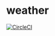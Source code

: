 # weather
[![CircleCI](https://circleci.com/gh/juan-ignacio-848/weather.svg?style=svg)](https://circleci.com/gh/juan-ignacio-848/weather)
